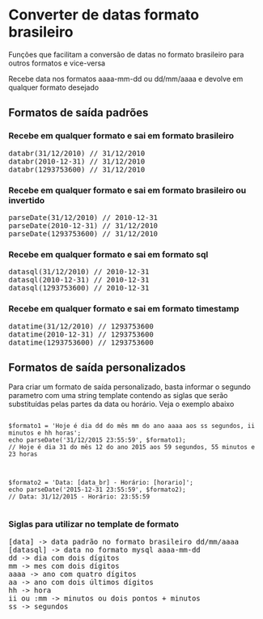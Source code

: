 # Converter de datas formato brasileiro
<p>Funções que facilitam a conversão de datas no formato brasileiro para outros formatos e vice-versa</p>
<p>Recebe data nos formatos aaaa-mm-dd ou dd/mm/aaaa e devolve em qualquer formato desejado</p>

## Formatos de saída padrões

### Recebe em qualquer formato e sai em formato brasileiro
<pre>
databr(31/12/2010) // 31/12/2010
databr(2010-12-31) // 31/12/2010
databr(1293753600) // 31/12/2010
</pre>

### Recebe em qualquer formato e sai em formato brasileiro ou invertido
<pre>
parseDate(31/12/2010) // 2010-12-31
parseDate(2010-12-31) // 31/12/2010
parseDate(1293753600) // 31/12/2010
</pre>

### Recebe em qualquer formato e sai em formato sql
<pre>
datasql(31/12/2010) // 2010-12-31
datasql(2010-12-31) // 2010-12-31
datasql(1293753600) // 2010-12-31
</pre>

### Recebe em qualquer formato e sai em formato timestamp
<pre>
datatime(31/12/2010) // 1293753600
datatime(2010-12-31) // 1293753600
datatime(1293753600) // 1293753600
</pre>

## Formatos de saída personalizados
Para criar um formato de saída personalizado, basta informar o segundo parametro com uma string template contendo as siglas que serão substituídas pelas partes da data ou horário. Veja o exemplo abaixo

<pre><code>
$formato1 = 'Hoje é dia dd do mês mm do ano aaaa aos ss segundos, ii minutos e hh horas';
echo parseDate('31/12/2015 23:55:59', $formato1);
// Hoje é dia 31 do mês 12 do ano 2015 aos 59 segundos, 55 minutos e 23 horas



$formato2 = 'Data: [data_br] - Horário: [horario]';
echo parseDate('2015-12-31 23:55:59', $formato2);
// Data: 31/12/2015 - Horário: 23:55:59

</code></pre>

### Siglas para utilizar no template de formato
<pre>
[data] -> data padrão no formato brasileiro dd/mm/aaaa
[datasql] -> data no formato mysql aaaa-mm-dd
dd -> dia com dois dígitos
mm -> mes com dois dígitos
aaaa -> ano com quatro dígitos
aa -> ano com dois últimos dígitos
hh -> hora
ii ou :mm -> minutos ou dois pontos + minutos
ss -> segundos
</pre>
